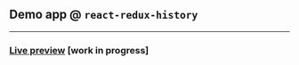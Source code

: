 ## Demo app @ `react-redux-history`

<hr>

### [Live preview](https://react-redux-history.vercel.app) [work in progress]
